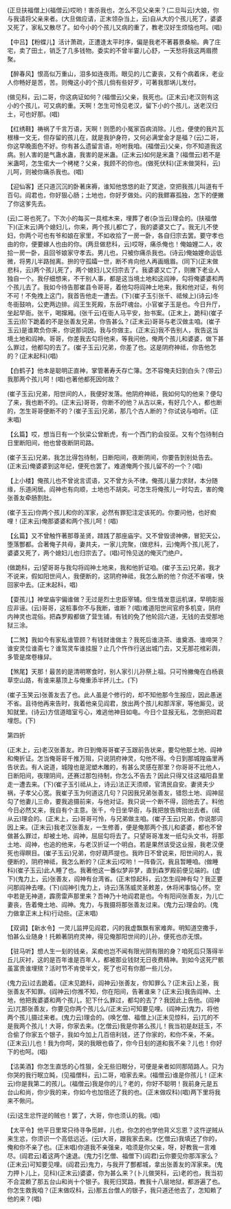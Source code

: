 <!-- { "loadSidebar": true } -->
(正旦扶福僧上)(福僧云)哎哟！害杀我也，怎么不见父亲来？(二旦叫云)大娘，你与我请将父亲来者。(大旦做应请，正末领杂当上，云)自从大的个孩儿死了，婆婆又死了，家私又散尽了。如今小的个孩儿又病的重了，教老汉好生烦恼也呵。(唱)

【中吕】【粉蝶儿】活计萧疏，正遭逢太平时序，偏是我老不著暮景桑榆。典了庄宅，卖了田土，销乏了几多钱物。委实的不曾半霎儿心舒，一天愁将我这两眉攒聚。

【醉春风】恨高似万重山，泪多如连夜雨。眼见的儿亡妻丧，又有个病着床，老业人你畅好是苦，苦。则俺这小的个孩儿倘有些好歹，可著我那埚儿发付。

(做见科，云)二哥，你这病证如何？(福僧云)父亲，我死也。(正末云)老汉则有这小的个孩儿，可又病的重。天啊！怎生可怜见老汉，留下小的个孩儿，送老汉归土，可也好那。(唱)

【红绣鞋】祷祸了千言万语，天啊！则愿的小冤家百病消除。儿也，便使的我片瓦根椽一文无，但存留的孩儿在，就是我护身符，又何必满堂金才是福？(云)二哥，你这早晚面色不好。你有甚么遗留言语，吩咐我咱。(福僧云)父亲，你不知道我这病。别人害的是气蛊水蛊，我害的是米蛊。(正末云)如何是米蛊？(福僧云)若不是米蛊呵，怎生偌大一个栲栳？父亲，我顾不的你也。(做死伏科)(正末做哭科，云)儿呵，则被你痛杀我也。(唱)

【迎仙客】还只道沉沉的卧著床褥，谁知他悠悠的赴了冥途，空把我孩儿叫道有千百句。阎君也，你好狠心肠；土地也，你好歹做处。闪的我鳏寡孤独，怎下的便撇了你这爹先去。

(云)二哥也死了。下次小的每买一具棺木来，埋葬了者(杂当云)理会的。(扶福僧下)(正末云)两个媳妇儿，你来，两个孩儿都亡了，我的婆婆又亡了。我无儿不使妇，你两个可也有爷和娘在家里，不如收拾了一房一卧，各自归宗去罢。要守孝也由的你，便要嫁人也由的你。(两旦做悲科，云)哎呀，痛杀俺也！俺妯娌二人，收拾一房一卧，且回爷娘家守孝去。男儿也，只被你痛杀我也。(诗云)俺妯娌命运低微，将男儿半路抛离。拚的守孤孀一世，断不肯向他人再画蛾眉。(同下)(正末做悲科，云)两个孩儿死了，两个媳妇儿又归宗去了。我婆婆又亡了，则撇下老业人独自一个。我仔细想来，不干别人事，都是这当境土地和这阎神，勾将俺婆婆和两个孩儿去了。我如今待告那崔县令哥哥，着他勾将阎神土地来，我和他对证，有何不可！不免拽上这门，我首告他走一遭去。(下)(崔子玉引张千、祗候上)(诗云)冬冬衙鼓响，公吏两边排。阎王生死殿，东岳吓魂台。小官崔子玉是也。今日升厅，坐起早衙。张千，喝撺厢。(张千云)在衙人马平安，抬书案。(正末上，跪科)(崔子玉云)阶下跪着的不是张善友兄弟，你告甚么？(正末云)哥哥与老汉做主咱。(崔子玉云)是谁欺负你来，你说那词因，我与你做主。(正末云)我不告别人，我告这当境土地和阎神。哥哥，你差我去勾将他来，等我问他，俺两个孩儿和婆婆，做下甚么罪过，他都勾的去了。(崔子玉云)兄弟，你差了也。这是阴府神祗，你告他怎的？(正末起科)(唱)

【白鹤子】他本是聪明正直神，掌管著寿夭存亡簿。怎不容俺夫妇到白头？(带云)我那两个孩儿呵！(唱)也著他都死因何故？

(崔子玉云)兄弟，阳世间的人，我便好发落。他阴府神祗，我如何勾的他来？便勾了来，我也断不的。(正末云)哥哥，你断不的他？从古以来，有好几个人，都也断的，怎生哥哥便断不的？(崔子玉云)兄弟，那几个古人断的？你试说与咱听。(正末唱)

【幺篇】哎，想当日有一个狄梁公曾断虎，有一个西门豹会投巫。又有个包待制白日里断阳间，他也曾夜断阴司路。

(崔子玉云)兄弟，我怎比得包待制，日断阳间，夜断阴间，你要告到别处告去。(正末云)俺婆婆到这年纪，便死也罢了。难道俺两个孩儿留不的一个？(唱)

【上小楼】俺孩儿也不曾讹言谎语，又不曾方头不律。俺孩儿量力求财，本分随缘，乐道闲居。阎神也有向顺，土地也不胡突。可怎生将俺孩儿一时勾去，害的俺张善友牵肠割肚。

(崔子玉云)你两个孩儿和你的浑家，必然有罪犯注定该死的。你要问他，也好痴哩！(正末云)俺那婆婆和两个孩儿呵！(唱)

【幺篇】又不曾触忤著那尊圣贤，蹅践了那座庙宇。又不曾毁谤神佛，冒犯天公，堕落酆都。合著俺子共母，妻共夫，一家儿完聚，(做悲科，云)俺两个孩儿死了，婆婆又死了，两个媳妇儿也归宗去了。(唱)可怜见送的俺灭门绝户。

(做跪科，云)望哥哥与我勾将阎神土地来，我和他折证咱。(崔子玉云)兄弟，我才不说来，假如阳世间人，我便断的，这阴府神祗，我怎么断的他？你还不省哩，快回家中去。(正末起科，唱)

【耍孩儿】神堂庙宇偏谁做？无过是烈士忠臣宰辅。但生情发意运机谋，早明彰报应非诬。(云)哥哥，这桩事你不与我断，谁断？(唱)难道阳世间官府多机变，阴府内神灵也混俗。把森罗殿都做了营生铺，有钱的免了他轮回六道，无钱的去受那地狱三涂。

【二煞】我如今有家私谁管顾？有钱财谁做主？我死后谁浇茶、谁奠酒、谁啼哭？谁安灵位谁斋七？谁驾灵车谁挂服？止几个忤作行送出城门去，又无那花棺彩舆，多管是席卷椽舁。

【煞尾】天那！最苦的是清明寒食时，别人家引儿孙祭上祖。只可怜撇俺在白杨衰草空山路，有谁来墓顶上与俺重添半抔儿土。(下)

(崔子玉笑云)张善友去了也。此人虽是个修行的，却不知他那今生报应，因此愚迷不省。且待他再来告时，我着他亲见阎君，放出两个孩儿和那浑家，等他厮见，说知就里。(诗云)方信道暗室亏心，难逃他神目如电。今日个显报无私，怎倒把阎君埋怨。(下)

第四折

(正末上，云)老汉张善友。昨日到俺哥哥崔子玉跟前告状来，要勾他那土地、阎神和俺折证。怎当俺哥哥千推万阻，只说阴府神灵，勾他不得。今日到那城隍庙里再告状去。有人说道，城隍也是泥塑木雕的，有甚么灵感在那里？你哥哥不比他人，日断阳间，夜理阴间，还赛过那包待制，你怎么不告去？因此只得又往这福阳县里走一遭去来。(下)(崔子玉引祗从上，诗云)法正天须顺，官清民自安。妻贤夫少祸，子孝父心宽。我崔子玉为何道这几句？只因我兄弟张善友，错怨土地、阎神屈勾了他妻儿三命，要我追摄前来，与他对证。我只说一个断不得，回他去了。料他今日必然又来，我自有个主意。张千，今日坐早衙，与我把放告牌抬出去者。(祗从云)理会的。(正末上，云)哥哥可怜，与兄弟做主咱。(崔子玉云)兄弟，你说那词因上来。(正末云)我老汉张善友，一生修善，便是俺那两个孩儿和婆婆，都也不曾做甚么罪过，却被土地、阎神，屈屈勾将去了。只望哥哥准发一纸勾头文书，将那土地、阎神，也追的他来，与老汉折证一个明白。若是果然该受这业报，我老汉便死也得瞑目。(崔子玉云)兄弟，你好葫芦提也。我昨日不曾说来，阳世间的人，我便断的，阴府神祗，我怎么断的？(正末云)哎哟！一阵昏沉，我且暂睡咱。(做睡科)(崔子玉云)此人睡了也。我著他这一番似梦非梦，直到森罗殿前便见端的。(虚下)(鬼力上，云)张善友，阎神有台湾省。(正末惊起科，云)怎生阎神有勾？我正要问那阎神去哩。(下)(阎神引鬼力上，诗云)荡荡威灵圣敕差，休将闲事恼心怀。空中若是无神道，霹雳雷声那里来？吾神乃十地阎君是也。今有阳间张善友，为儿亡妻丧，告着俺土地、阎神。鬼力，与我摄将那张善友过来。(鬼力云)理会的。(鬼力做拿正末上科)行动些。(正末唱)

【双调】【新水令】一灵儿监押见阎君，闪的我虚飘飘有家难奔。明知道空撒手，怕甚么业随身！托赖著阴府灵神，得见俺那阳世间的儿孙，便死也亦无恨。

【驻马听】想人生一刬的钱亲，呆痴也岂不闻有限光阴有限的身？咱死后只落得半丘儿灰衬，这的是百年谁是百年人，都被那业钱财无日夜费精神。到如今这死尸骸虽富贵谁埋殡？活时节不肯使半文，死了也可有你那一些儿分。

(鬼力云)过去跪着。(正末见跪科，阎神云)张善友，你知罪么？(正末云)上圣，我张善友不知罪。(阎神云)你推不知，你在阳间，告著谁来？(正末云)我告阎神、土地，他把我婆婆和两个孩儿，犯下什么罪过，都勾的去了？我因此上告他。(阎神云)兀那张善友，你要见你两个孩儿么/(正末云)可知要见哩。(阎神云)鬼力，将他两个孩儿摄过来者。(鬼力云)理会的。(唤乞僧、福僧上)(正末见惊科，云)兀的不是我两个孩儿！大哥，你家去来。(乞僧云)我是你甚么孩儿！我当初是赵廷玉，不合偷了你家五个银子，我如今加上几百倍利钱，还了你家的，和你不亲，不亲。(正末云)儿也！我为你呵，哭的我眼也昏了，你今日刬的道和我不亲？儿也！你好下的也呵。(唱)

【沽美酒】你怎生直恁的心性狠，全无些旧眼分，可便是亲者如同那陌路人。只为你哭的我行眠立盹，(见福僧科，云)二哥，咱家去来。(福僧云)谁是你孩儿！(正末云)你是我第二的孩儿。(福僧云)我是你的儿？老的，你好不聪明！我前身元是五台山和尚，你少我的来，你如今也加倍还了我的也。(正末做叹科)(唱)两下里将我来不偢问。

(云)这生忿忤逆的贼也！罢了，大哥，你也须认的我。(唱)

【太平令】他平日里常只待寻争觅衅，儿也，你怎的也学他背义忘恩？这忤逆贼从来生忿，你须识一个高低远近。(云)大哥，跟我家去来。(乞僧云)我填还了你的，俺和你不亲了也。(正末唱)你道我不亲强亲，咱须是你父亲，呀，好教我一言难尽。(阎君云)着这两个速退。(鬼力引乞僧、福僧下)(阎君)云你要见你那浑家么？(正末云)可知要见哩。(阎君云)鬼力，与我开了酆都城，拿出张善友的浑家来。(鬼力押卜儿上，见科)(正末云)婆婆，你为甚么来？(卜儿做哭科，云)老的也，我当初不合混赖了那五台山和尚十个银子。我死归冥路，教我十八层地狱，都游遍了也。你怎生救我咱？(正末做叹科，云)那五台僧人的银子，我只道还他去了，怎知赖了他的来？(唱)


